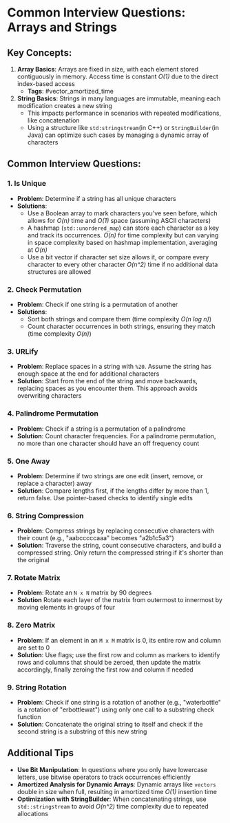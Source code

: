 # Common Interview Questions: Arrays and Strings

## Key Concepts:
1. **Array Basics**: Arrays are fixed in size, with each element stored contiguously in memory. Access time is constant *O(1)* due to the direct index-based access
	- **Tags**: #vector_amortized_time 
2. **String Basics**: Strings in many languages are immutable, meaning each modification creates a new string
    - This impacts performance in scenarios with repeated modifications, like concatenation
    - Using a structure like `std:stringstream`(in C++) or `StringBuilder`(in Java) can optimize such cases by managing a dynamic array of characters

## Common Interview Questions:

### 1. Is Unique
- **Problem**: Determine if a string has all unique characters
- **Solutions**: 
    - Use a Boolean array to mark characters you've seen before, which allows for *O(n)* time and *O(1)* space (assuming ASCII characters)
    - A hashmap (`std::unordered_map`) can store each character as a key and track its occurrences. *O(n)* for time complexity but can varying in space complexity based on hashmap implementation, averaging at *O(n)*
    - Use a bit vector if character set size allows it, or compare every character to every other character *O(n^2)* time if no additional data structures are allowed

### 2. Check Permutation
- **Problem**: Check if one string is a permutation of another
- **Solutions**:
    - Sort both strings and compare them (time complexity *O(n log n)*)
    - Count character occurrences in both strings, ensuring they match (time complexity *O(n)*)

### 3. URLify
- **Problem**: Replace spaces in a string with `%20`. Assume the string has enough space at the end for additional characters
- **Solution**: Start from the end of the string and move backwards, replacing spaces as you encounter them. This approach avoids overwriting characters

### 4. Palindrome Permutation
- **Problem**: Check if a string is a permutation of a palindrome 
- **Solution**: Count character frequencies. For a palindrome permutation, no more than one character should have an off frequency count

### 5. One Away
- **Problem**: Determine if two strings are one edit (insert, remove, or replace a character) away
- **Solution**: Compare lengths first, if the lengths differ by more than 1, return false. Use pointer-based checks to identify single edits

### 6. String Compression
- **Problem**: Compress strings by replacing consecutive characters with their count (e.g., "aabcccccaaa" becomes "a2b1c5a3")
- **Solution**: Traverse the string, count consecutive characters, and build a compressed string. Only return the compressed string if it's shorter than the original

### 7. Rotate Matrix 
- **Problem**: Rotate an `N x N` matrix by 90 degrees
- **Solution** Rotate each layer of the matrix from outermost to innermost by moving elements in groups of four

### 8. Zero Matrix
- **Problem**: If an element in an `M x M` matrix is 0, its entire row and column are set to 0
- **Solution**: Use flags; use the first row and column as markers to identify rows and columns that should be zeroed, then update the matrix accordingly, finally zeroing the first row and column if needed

### 9. String Rotation
- **Problem**: Check if one string is a rotation of another (e.g., "waterbottle" is a rotation of "erbottlewat") using only one call to a substring check function
- **Solution**: Concatenate the original string to itself and check if the second string is a substring of this new string

## Additional Tips
- **Use Bit Manipulation**: In questions where you only have lowercase letters, use bitwise operators to track occurrences efficiently
- **Amortized Analysis for Dynamic Arrays**: Dynamic arrays like `vectors` double in size when full, resulting in amortized time *O(1)* insertion time 
- **Optimization with StringBuilder**: When concatenating strings, use `std::stringstream` to avoid *O(n^2)* time complexity due to repeated allocations 